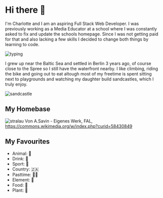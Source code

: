 # Hi there 👋

I'm Charlotte and I am an aspiring Full Stack Web Developer. I was previously working as a Media Educator at a school where I was constantly asked to fix and update the schools homepage. Since I was not getting paid for that and also lacking a few skills I decided to change both things by learning to code.

![typing](https://media.tenor.com/k4CNdciy3f4AAAAC/typing-working.gif)

I grew up near the Baltic Sea and settled in Berlin 3 years ago, of course close to the Spree so I still have the waterfront nearby. I like climbing, riding the bike and going out to eat altough most of my freetime is spent sitting next to playgrounds and watching my daughter build sandcastles, which I truly enjoy.

![sandcastle](https://media.tenor.com/N6gzet4wiAsAAAAd/stitch-build.gif)

## My Homebase

![stralau](https://upload.wikimedia.org/wikipedia/commons/3/38/Berlin_Stralau_UAV_04-2017.jpg)
Von A.Savin - Eigenes Werk, FAL, https://commons.wikimedia.org/w/index.php?curid=58430849

## My Favourites

- Animal: 🐻
- Drink: 🚰
- Sport: 🏉
- Country: 🇿🇦
- Pasttime: 🎤🎶
- Element: 🌊
- Food: 🍱
- Plant: 🪻



<!--
**uetrozi/uetrozi** is a ✨ _special_ ✨ repository because its `README.md` (this file) appears on your GitHub profile.

Here are some ideas to get you started:

- 🔭 I’m currently working on ...
- 🌱 I’m currently learning ...
- 👯 I’m looking to collaborate on ...
- 🤔 I’m looking for help with ...
- 💬 Ask me about ...
- 📫 How to reach me: ...
- 😄 Pronouns: ...
- ⚡ Fun fact: ...
-->
